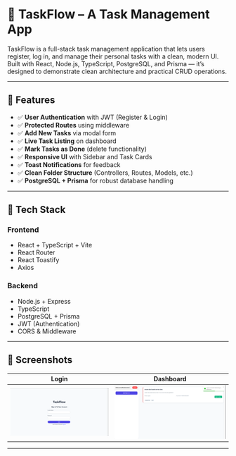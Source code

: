 # 📝 TaskFlow – A Task Management App

TaskFlow is a full-stack task management application that lets users register, log in, and manage their personal tasks with a clean, modern UI. Built with React, Node.js, TypeScript, PostgreSQL, and Prisma — it’s designed to demonstrate clean architecture and practical CRUD operations.

---

## 🚀 Features

- ✅ **User Authentication** with JWT (Register & Login)
- ✅ **Protected Routes** using middleware
- ✅ **Add New Tasks** via modal form
- ✅ **Live Task Listing** on dashboard
- ✅ **Mark Tasks as Done** (delete functionality)
- ✅ **Responsive UI** with Sidebar and Task Cards
- ✅ **Toast Notifications** for feedback
- ✅ **Clean Folder Structure** (Controllers, Routes, Models, etc.)
- ✅ **PostgreSQL + Prisma** for robust database handling

---

## 🧱 Tech Stack

### Frontend
- React + TypeScript + Vite
- React Router
- React Toastify
- Axios

### Backend
- Node.js + Express
- TypeScript
- PostgreSQL + Prisma
- JWT (Authentication)
- CORS & Middleware

---

## 📸 Screenshots

| Login | Dashboard |
|-------|-----------|
| ![Login](client/src/assets/loginscreen.png) | ![Dashboard](client/src/assets/dashboardscreen.png) |

---


